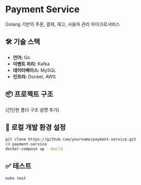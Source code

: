 # Payment Service

Golang 기반의 주문, 결제, 재고, 사용자 관리 마이크로서비스

## 🛠️ 기술 스택
- **언어:** Go
- **이벤트 처리:** Kafka
- **데이터베이스:** MySQL
- **인프라:** Docker, AWS

## 📦 프로젝트 구조
(간단한 폴더 구조 설명 추가)

## 🚀 로컬 개발 환경 설정
```bash
git clone https://github.com/yourname/payment-service.git
cd payment-service
docker-compose up --build
```

## ✅ 테스트
```bash
make test
```